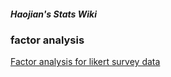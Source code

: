 ##### Haojian's Stats Wiki



### factor analysis
[Factor analysis for likert survey data](https://www.promptcloud.com/blog/exploratory-factor-analysis-in-r/)